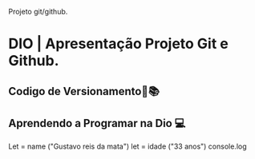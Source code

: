 Projeto git/github.

# DIO | Apresentação Projeto Git e Github.
## Codigo de Versionamento📖📚

## Aprendendo a Programar na Dio 💻

Let = name ("Gustavo reis da mata")
let = idade ("33 anos")
console.log 
